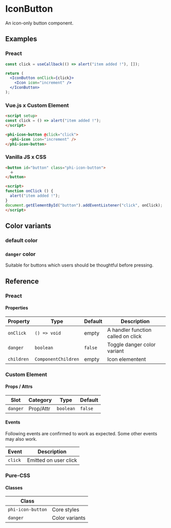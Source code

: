 # IconButton

An icon-only button component.

## Examples

<figure>
  <phi-icon-button>
    <phi-icon icon="increment" />
  </phi-icon-button>
</figure>

### Preact

``` jsx
const click = useCallback(() => alert("item added !"), []);

return (
  <IconButton onClick={click}>
    <Icon icon="increment" />
  </IconButton>
);
```

### Vue.js x Custom Element

``` html
<script setup>
const click = () => alert("item added !");
</script>

<phi-icon-button @click="click">
  <phi-icon icon="increment" />
</phi-icon-button>
```

### Vanilla JS x CSS

``` html
<button id="button" class="phi-icon-button">
  ＋
</button>

<script>
function onClick () {
  alert("item added !");
}
document.getElementById("button").addEventListener("click", onClick);
</script>
```

## Color variants
### default color

<figure>
  <phi-icon-button>
    <phi-icon icon="increment" />
  </phi-icon-button>
</figure>

### `danger` color

Suitable for buttons which users should be thoughtful before pressing.

<figure>
  <phi-icon-button danger>
    <phi-icon icon="delete" />
  </phi-icon-button>
</figure>

## Reference
### Preact
#### Properties

| Property   | Type                | Default | Description                        |
|------------|---------------------|---------|------------------------------------|
| `onClick`  | `() => void`        | empty   | A handler function called on click |
| `danger`   | `boolean`           | `false` | Toggle danger color variant        |
| `children` | `ComponentChildren` | empty   | Icon elementent                    |

### Custom Element
#### Props / Attrs

| Slot     | Category  | Type      | Default |
|----------|-----------|-----------|---------|
| `danger` | Prop/Attr | `boolean` | `false` |

#### Events

Following events are confirmed to work as expected. Some other events may also work.

| Event   | Description           |
|---------|-----------------------|
| `click` | Emitted on user click |

### Pure-CSS
#### Classes

| Class             |                |
|-------------------|----------------|
| `phi-icon-button` | Core styles    |
| `danger`          | Color variants |

